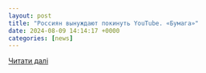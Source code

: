 ```yaml
---
layout: post
title: "Россиян вынуждают покинуть YouTube. «Бумага»"
date: 2024-08-09 14:14:17 +0000
categories: [news]
---
```


[Читати далі](https://paperpaper.io/rossiyan-vynuzhdayut-pokinut-youtube-o-chem-gov/)

